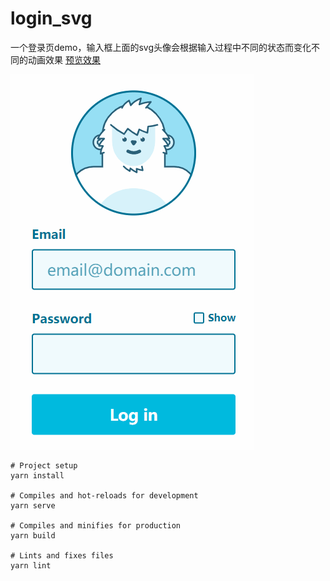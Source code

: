 # login_svg

一个登录页demo，输入框上面的svg头像会根据输入过程中不同的状态而变化不同的动画效果
[预览效果](https://icharlesz.github.io/login_svg/dist/)

![demo](https://raw.githubusercontent.com/iCharlesZ/FigureBed/master/img/login_svg/demo.gif)

```
# Project setup
yarn install

# Compiles and hot-reloads for development
yarn serve

# Compiles and minifies for production
yarn build

# Lints and fixes files
yarn lint
```
